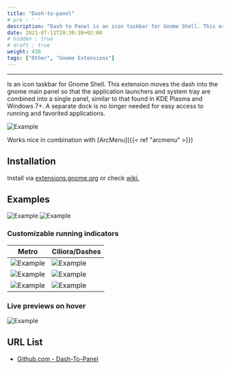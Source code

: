 ```yaml
---
title: "Dash-to-panel"
# pre : ' '
description: "Dash to Panel is an icon taskbar for Gnome Shell. This extension moves the dash into the gnome main panel so that the application launchers and system tray are combined into a single panel, similar to that found in KDE Plasma and Windows 7+. A separate dock is no longer needed for easy access to running and favorited applications."
date: 2021-07-11T20:30:38+02:00
# hidden : true
# draft : true
weight: 430
tags: ["Other", "Gnome Extensions"]
---
```


---

Is an icon taskbar for Gnome Shell. This extension moves the dash into the gnome main panel so that the application launchers and system tray are combined into a single panel, similar to that found in KDE Plasma and Windows 7+. A separate dock is no longer needed for easy access to running and favorited applications.

![Example](images/D2P_logo.svg)

Works nice in combination with [ArcMenu]({{< ref "arcmenu" >}})

## Installation

Install via [extensions.gnome.org](https://extensions.gnome.org/extension/1160/dash-to-panel/) or check [wiki.](https://github.com/jderose9/dash-to-panel/wiki/Installation)

## Examples

![Example](images/dtp-main-p2.png)
![Example](images/customizable.gif)

### Customizable running indicators

| Metro                          | Ciliora/Dashes                          |
| ------------------------------ | --------------------------------------- |
| ![Example](images/metro.png)   | ![Example](images/ciliora-dashes.png)   |
| ![Example](images/ciliora.png) | ![Example](images/squares-segments.png) |
| ![Example](images/dashes.png)  | ![Example](images/dots-solid.png)       |

### Live previews on hover

![Example](images/previews.gif)

## URL List

- [Github.com - Dash-To-Panel](https://github.com/home-sweet-gnome/dash-to-panel)
